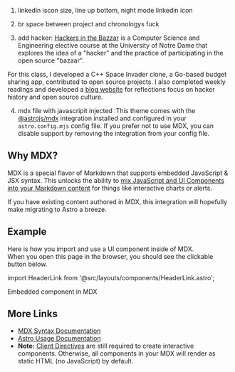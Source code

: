 1. linkedin iscon size, line up bottom, night mode linkedin icon

2. br space between project and chronologys
fuck

3. add hacker: [Hackers in the Bazzar](https://www3.nd.edu/~pbui/teaching/cse.40842.fa24/) is a Computer Science and Engineering elective course at the University of Notre Dame that explores the idea of a "hacker" and the practice of participating in the open source "bazaar". 

For this class, I developed a C++ Space Invader clone, a Go-based budget sharing app, contributed to open source projects. I also completed weekly readings and developed a [blog website](https://haotianw177.github.io/blogs/) for reflections focus on hacker history and open source culture.

4. mdx file with javascripit injected :This theme comes with the [@astrojs/mdx](https://docs.astro.build/en/guides/integrations-guide/mdx/) integration installed and configured in your `astro.config.mjs` config file. If you prefer not to use MDX, you can disable support by removing the integration from your config file.

## Why MDX?

MDX is a special flavor of Markdown that supports embedded JavaScript & JSX syntax. This unlocks the ability to [mix JavaScript and UI Components into your Markdown content](https://docs.astro.build/en/guides/markdown-content/#mdx-features) for things like interactive charts or alerts.

If you have existing content authored in MDX, this integration will hopefully make migrating to Astro a breeze.

## Example

Here is how you import and use a UI component inside of MDX.  
When you open this page in the browser, you should see the clickable button below.

import HeaderLink from '@src/layouts/components/HeaderLink.astro';

<HeaderLink href="#" onclick="alert('clicked!')">
	Embedded component in MDX
</HeaderLink>

## More Links

- [MDX Syntax Documentation](https://mdxjs.com/docs/what-is-mdx)
- [Astro Usage Documentation](https://docs.astro.build/en/guides/markdown-content/#markdown-and-mdx-pages)
- **Note:** [Client Directives](https://docs.astro.build/en/reference/directives-reference/#client-directives) are still required to create interactive components. Otherwise, all components in your MDX will render as static HTML (no JavaScript) by default.
